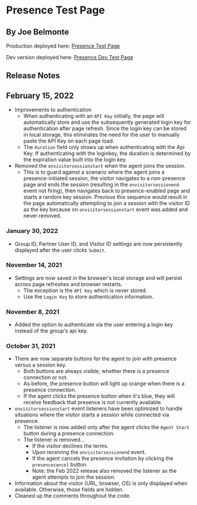 # Presence Test Page

## By Joe Belmonte

Production deployed here: [Presence Test Page](https://glancepro.online/presence.html)

Dev version deployed here: [Presence Dev Test Page](https://glancepro.online/dev/presence-agent/presence.html)

## Release Notes

## February 15, 2022

- Improvements to authentication
  - When authenticating with an `API Key` initially, the page will automatically store and use the subsequently generated login key for authentication after page refresh. Since the login key can be stored in local storage, this eliminates the need for the user to manually paste the API Key on each page load.
  - The `duration` field only shows up when authenticating with the Api Key. If authenticating with the loginkey, the duration is determined by the expiration value built into the login key.
- Removed the `onvisitorsessionstart` when the agent joins the session.
  - This is to guard against a scenario where the agent joins a presence-initiated session, the visitor navigates to a non-presence page and ends the session (resulting in the `onvisitorsessionend` event not firing), then navigates back to presence-enabled page and starts a random key session. Previous this sequence would result in the page automatically attempting to join a session with the visitor ID as the key because on `onvisitorsessionstart` event was added and never removed.

### January 30, 2022

- Group ID, Partner User ID, and Visitor ID settings are now persistently displayed after the user clicks `Submit`.

### November 14, 2021

- Settings are now saved in the browser's local storage and will persist across page refreshes and browser restarts.
  - The exception is the `API Key` which is never stored.
  - Use the `Login Key` to store authentication information.

### November 8, 2021

- Added the option to authenticate via the user entering a login key instead of the group's api key.

### October 31, 2021

- There are now separate buttons for the agent to join with presence versus a session key.
  - Both buttons are always visible, whether there is a presence connection or not.
  - As before, the presence button will light up orange when there is a presence connection.
  - If the agent clicks the presence button when it's blue, they will receive feedback that presence is not currently available.
- `onvisitorsessionstart` event listeners have been optimized to handle situations where the visitor starts a session while connected via presence.
  - The listener is now added only after the agent clicks the `Agent Start` button during a presence connection.
  - The listener is removed...
    - If the visitor declines the terms.
    - Upon receiving the `onvisitorsessionend` event.
    - If the agent cancels the presence invitation by clicking the `presencecancel` button.
    - Note: the Feb 2022 release also removed the listener as the agent attempts to join the session.
- Information about the visitor (URL, browser, OS) is only displayed when available. Otherwise, those fields are hidden.
- Cleaned up the comments throughout the code.
